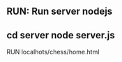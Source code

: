 RUN:
 Run server nodejs
 --------
 cd server
 node server.js
 ---------
 RUN localhots/chess/home.html